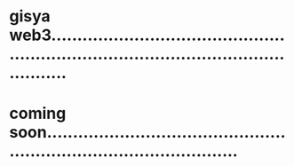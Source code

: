# gisya web3.............................................................................................................
# coming soon..........................................................................................
